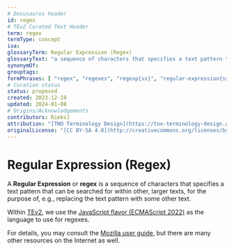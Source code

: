 ```yaml
---
# Docusaurus header
id: regex  
# TEv2 Curated Text Header
term: regex
termType: concept
isa:
glossaryTerm: Regular Expression (Regex)
glossaryText: "a sequence of characters that specifies a text pattern that can be searched for within other, larger texts, for the purpose of, e.g., replacing the text pattern with some other text. Within [TEv2](@), we use a [JavaScript flavor (ECMAScript 2022)](https://developer.mozilla.org/en-US/docs/Web/JavaScript/Reference/Global_Objects/RegExp)."
synonymOf:
grouptags:
formPhrases: [ "regex", "regexes", "regexp{ss}", "regular-expression{ss}" ]
# Curation status
status: proposed
created: 2023-12-19
updated: 2024-01-08
# Origins/Acknowledgements
contributors: RieksJ
attribution: "[TNO Terminology Design](https://tno-terminology-design.github.io/tev2-specifications/docs)"
originalLicense: "[CC BY-SA 4.0](http://creativecommons.org/licenses/by-sa/4.0/?ref=chooser-v1)"
---
```


# Regular Expression (Regex)

A **Regular Expression** or **regex** is a sequence of characters that specifies a text pattern that can be searched for within other, larger texts, for the purpose of, e.g., replacing the text pattern with some other text.

Within [TEv2](@), we use the [JavaScript flavor (ECMAScript 2022)](https://developer.mozilla.org/en-US/docs/Web/JavaScript/Reference/Global_Objects/RegExp) as the language to use for regexes.

For details, you may consult the [Mozilla user guide](https://developer.mozilla.org/en-US/docs/Web/JavaScript/Guide/Regular_expressions), but there are many other resources on the Internet as well.
